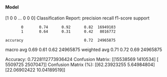 #### Model
[1 0 0 ... 0 0 0]
Classification Report:
              precision    recall  f1-score   support

           0       0.74      0.92      0.82  16949103
           1       0.64      0.31      0.42   8016772

    accuracy                           0.72  24965875
   macro avg       0.69      0.61      0.62  24965875
weighted avg       0.71      0.72      0.69  24965875

Accuracy: 0.7228112773936424
Confusion Matrix:
[[15538569  1410534]
 [ 5509725  2507047]]
Confusion Matrix (%):
[[62.23923255  5.64984804]
 [22.06902422 10.04189519]]
